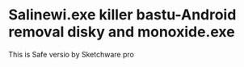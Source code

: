 # Salinewi.exe killer bastu-Android removal disky and monoxide.exe
This is Safe versio by Sketchware pro
